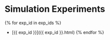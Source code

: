 # Simulation Experiments
{% for exp_id in exp_ids %}
* [{{ exp_id }}]({{ exp_id }}.html)
{% endfor %}